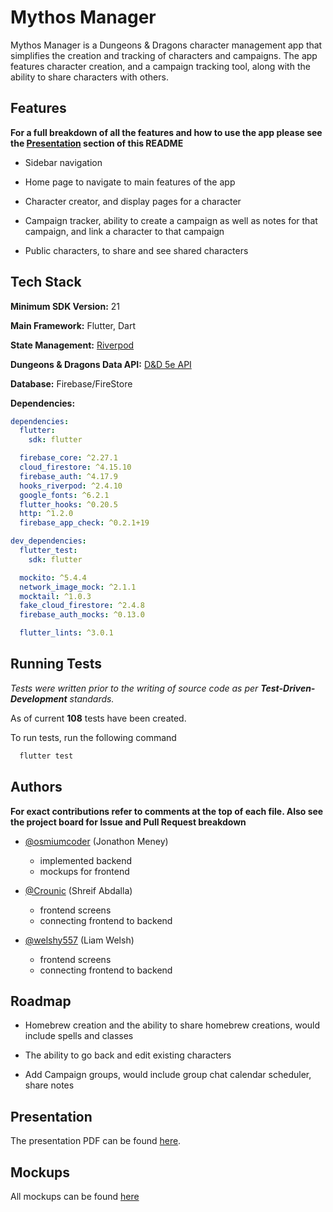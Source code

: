 # Mythos Manager
Mythos Manager is a Dungeons & Dragons character management app that simplifies the creation and tracking of characters and campaigns. The app features character creation, and a campaign tracking tool, along with the ability to share characters with others.

## Features
**For a full breakdown of all the features and how to use the app please see the [Presentation](#Presentation) section of this README**

- Sidebar navigation

- Home page to navigate to main features of the app

- Character creator, and display pages for a character

- Campaign tracker, ability to create a campaign as well as notes for that campaign, and link a character to that campaign

- Public characters, to share and see shared characters


## Tech Stack

**Minimum SDK Version:** 21

**Main Framework:** Flutter, Dart

**State Management:** [Riverpod](https://riverpod.dev/)

**Dungeons & Dragons Data API:** [D&D 5e API](https://www.dnd5eapi.co/)

**Database:** Firebase/FireStore

**Dependencies:**
```yaml
dependencies:
  flutter:
    sdk: flutter

  firebase_core: ^2.27.1
  cloud_firestore: ^4.15.10
  firebase_auth: ^4.17.9
  hooks_riverpod: ^2.4.10
  google_fonts: ^6.2.1
  flutter_hooks: ^0.20.5
  http: ^1.2.0
  firebase_app_check: ^0.2.1+19

dev_dependencies:
  flutter_test:
    sdk: flutter

  mockito: ^5.4.4
  network_image_mock: ^2.1.1
  mocktail: ^1.0.3
  fake_cloud_firestore: ^2.4.8
  firebase_auth_mocks: ^0.13.0

  flutter_lints: ^3.0.1
```
## Running Tests

*Tests were written prior to the writing of source code as per **Test-Driven-Development** standards.*

As of current **108** tests have been created.

To run tests, run the following command

```bash
  flutter test
```

## Authors
**For exact contributions refer to comments at the top of each file. Also see the project board for Issue and Pull Request breakdown**

- [@osmiumcoder](https://github.com/osmiumcoder) (Jonathon Meney)
    - implemented backend
    - mockups for frontend

- [@Crounic](https://github.com/Crounic) (Shreif Abdalla)
    - frontend screens
    - connecting frontend to backend

- [@welshy557](https://github.com/welshy557) (Liam Welsh)
    -  frontend screens
    - connecting frontend to backend

## Roadmap

- Homebrew creation and the ability to share homebrew creations, would include spells and classes

- The ability to go back and edit existing characters

- Add Campaign groups, would include group chat calendar scheduler, share notes

## Presentation
The presentation PDF can be found [here](presentation/CS-3130%20-%20Android%20Final%20Project%20Presentation.pdf).

## Mockups
All mockups can be found [here](mockups)